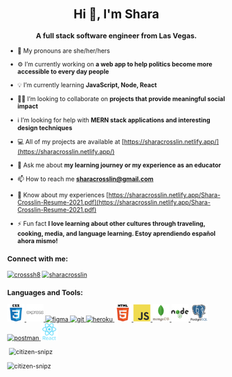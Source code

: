 <h1 align="center">Hi 👋, I'm Shara</h1>
<h3 align="center">A full stack software engineer from Las Vegas.</h3>

- 👩  My pronouns are she/her/hers

- ⚙️  I’m currently working on **a web app to help politics become more accessible to every day people**

- 💡  I’m currently learning **JavaScript, Node, React**

- 🤝🏽  I’m looking to collaborate on **projects that provide meaningful social impact**

- ℹ️  I’m looking for help with **MERN stack applications and interesting design techniques**

- 💻  All of my projects are available at [https://sharacrosslin.netlify.app/](https://sharacrosslin.netlify.app/)

- 💬  Ask me about **my learning journey or my experience as an educator**

- 📫  How to reach me **sharacrosslin@gmail.com**

- 📄  Know about my experiences [https://sharacrosslin.netlify.app/Shara-Crosslin-Resume-2021.pdf](https://sharacrosslin.netlify.app/Shara-Crosslin-Resume-2021.pdf)

- ⚡ Fun fact **I love learning about other cultures through traveling, cooking, media, and language learning. Estoy aprendiendo español ahora mismo!**

<h3 align="left">Connect with me:</h3>
<p align="left">
<a href="https://twitter.com/crosssh8" target="blank"><img align="center" src="https://cdn.jsdelivr.net/npm/simple-icons@3.0.1/icons/twitter.svg" alt="crosssh8" height="30" width="40" color="#89cff0" /></a>
<a href="https://linkedin.com/in/sharacrosslin" target="blank"><img align="center" src="https://cdn.jsdelivr.net/npm/simple-icons@3.0.1/icons/linkedin.svg" alt="sharacrosslin" height="30" width="40" /></a>
</p>

<h3 align="left">Languages and Tools:</h3>
<p align="left"> <a href="https://www.w3schools.com/css/" target="_blank"> <img src="https://raw.githubusercontent.com/devicons/devicon/master/icons/css3/css3-original-wordmark.svg" alt="css3" width="40" height="40"/> </a> <a href="https://expressjs.com" target="_blank"> <img src="https://raw.githubusercontent.com/devicons/devicon/master/icons/express/express-original-wordmark.svg" alt="express" width="40" height="40"/> </a> <a href="https://www.figma.com/" target="_blank"> <img src="https://www.vectorlogo.zone/logos/figma/figma-icon.svg" alt="figma" width="40" height="40"/> </a> <a href="https://git-scm.com/" target="_blank"> <img src="https://www.vectorlogo.zone/logos/git-scm/git-scm-icon.svg" alt="git" width="40" height="40"/> </a> <a href="https://heroku.com" target="_blank"> <img src="https://www.vectorlogo.zone/logos/heroku/heroku-icon.svg" alt="heroku" width="40" height="40"/> </a> <a href="https://www.w3.org/html/" target="_blank"> <img src="https://raw.githubusercontent.com/devicons/devicon/master/icons/html5/html5-original-wordmark.svg" alt="html5" width="40" height="40"/> </a> <a href="https://developer.mozilla.org/en-US/docs/Web/JavaScript" target="_blank"> <img src="https://raw.githubusercontent.com/devicons/devicon/master/icons/javascript/javascript-original.svg" alt="javascript" width="40" height="40"/> </a> <a href="https://www.mongodb.com/" target="_blank"> <img src="https://raw.githubusercontent.com/devicons/devicon/master/icons/mongodb/mongodb-original-wordmark.svg" alt="mongodb" width="40" height="40"/> </a> <a href="https://nodejs.org" target="_blank"> <img src="https://raw.githubusercontent.com/devicons/devicon/master/icons/nodejs/nodejs-original-wordmark.svg" alt="nodejs" width="40" height="40"/> </a> <a href="https://www.postgresql.org" target="_blank"> <img src="https://raw.githubusercontent.com/devicons/devicon/master/icons/postgresql/postgresql-original-wordmark.svg" alt="postgresql" width="40" height="40"/> </a> <a href="https://postman.com" target="_blank"> <img src="https://www.vectorlogo.zone/logos/getpostman/getpostman-icon.svg" alt="postman" width="40" height="40"/> </a> <a href="https://reactjs.org/" target="_blank"> <img src="https://raw.githubusercontent.com/devicons/devicon/master/icons/react/react-original-wordmark.svg" alt="react" width="40" height="40"/> </a> </p>

<p>&nbsp;<img align="center" src="https://github-readme-stats.vercel.app/api?username=citizen-snipz&show_icons=true&locale=en" alt="citizen-snipz" /></p>

<p><img align="center" src="https://github-readme-streak-stats.herokuapp.com/?user=citizen-snipz&" alt="citizen-snipz" /></p>
